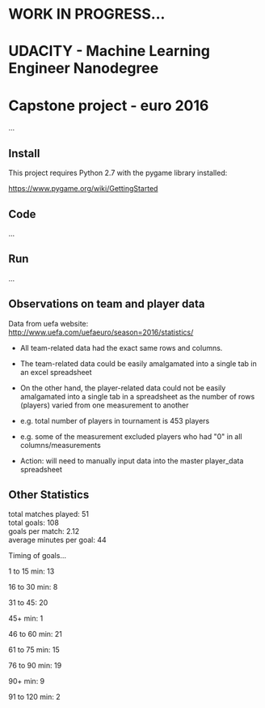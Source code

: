 # WORK IN PROGRESS...

# UDACITY - Machine Learning Engineer Nanodegree

# Capstone project - euro 2016

...

## Install

This project requires Python 2.7 with the pygame library installed:

https://www.pygame.org/wiki/GettingStarted

## Code

...

## Run

...

## Observations on team and player data

Data from uefa website:  http://www.uefa.com/uefaeuro/season=2016/statistics/

- All team-related data had the exact same rows and columns.  
- The team-related data could be easily amalgamated into a single tab in an excel spreadsheet

- On the other hand, the player-related data could not be easily amalgamated into a single
tab in a spreadsheet as the number of rows (players) varied from one measurement to another
- e.g. total number of players in tournament is 453 players
- e.g. some of the measurement excluded players who had "0" in all columns/measurements
- Action:  will need to manually input data into the master player_data spreadsheet

## Other Statistics

total matches played: 51	
total goals: 108	
goals per match: 2.12 	
average minutes per goal: 44

Timing of goals...

1 to 15 min: 	13

16 to 30 min: 	8

31 to 45: 		20

45+ min: 		1

46 to 60 min: 	21

61 to 75 min: 	15

76 to 90 min: 	19

90+ min: 		9

91 to 120 min:	2


